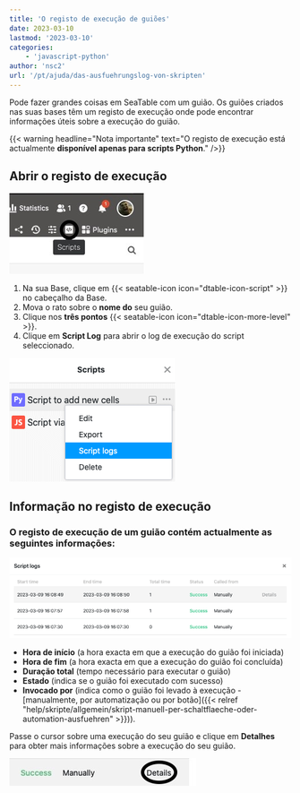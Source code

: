 ```yaml
---
title: 'O registo de execução de guiões'
date: 2023-03-10
lastmod: '2023-03-10'
categories:
    - 'javascript-python'
author: 'nsc2'
url: '/pt/ajuda/das-ausfuehrungslog-von-skripten'
---
```


Pode fazer grandes coisas em SeaTable com um guião. Os guiões criados nas suas bases têm um registo de execução onde pode encontrar informações úteis sobre a execução do guião.

{{< warning  headline="Nota importante"  text="O registo de execução está actualmente **disponível apenas para scripts Python**." />}}

## Abrir o registo de execução

![Abrir o registo de execução](images/Anlegen-eines-Skriptes.jpg)

1. Na sua Base, clique em {{< seatable-icon icon="dtable-icon-script" >}} no cabeçalho da Base.
2. Mova o rato sobre o **nome do** seu guião.
3. Clique nos **três pontos** {{< seatable-icon icon="dtable-icon-more-level" >}}.
4. Clique em **Script Log** para abrir o log de execução do script seleccionado.

![Abertura do registo de execução de um guião](images/open-script-log.png)

## Informação no registo de execução

### O registo de execução de um guião contém actualmente as seguintes informações:

![Informações que podem ser encontradas no registo de execução de um guião](images/information-in-a-script-log.png)

- **Hora de início** (a hora exacta em que a execução do guião foi iniciada)
- **Hora de fim** (a hora exacta em que a execução do guião foi concluída)
- **Duração total** (tempo necessário para executar o guião)
- **Estado** (indica se o guião foi executado com sucesso)
- **Invocado por** (indica como o guião foi levado à execução - [manualmente, por automatização ou por botão]({{< relref "help/skripte/allgemein/skript-manuell-per-schaltflaeche-oder-automation-ausfuehren" >}})).

Passe o cursor sobre uma execução do seu guião e clique em **Detalhes** para obter mais informações sobre a execução do seu guião.

![Clique em Detalhes no registo de execução de um guião para obter mais informações ](images/open-details.jpg)
